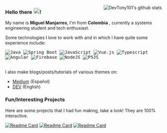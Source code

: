 <p align="center" style="float: right">
  <img alt="DevTony101's github stats" src="https://github-readme-stats.vercel.app/api?username=DevTony101&count_private=true&show_icons=true&hide=issues&theme=vue" />
</p>

### Hello there <img src="https://raw.githubusercontent.com/MartinHeinz/MartinHeinz/master/wave.gif" height="20px">!
My name is **Miguel Manjarres**, I'm from **Colombia** , currently a systems engineering student and tech enthusiast.

Some technologies I love to work with and in which I have quite some experience include:

<samp>
  <img alt="Java" src="https://img.shields.io/badge/java-%23ED8B00.svg?style=for-the-badge&logo=openjdk&logoColor=white"/>
  <img alt="Spring Boot" src="https://img.shields.io/badge/spring%20-%236DB33F.svg?&style=for-the-badge&logo=spring&logoColor=white"/>
  <img alt="JavaScript" src="https://img.shields.io/badge/javascript%20-%23323330.svg?&style=for-the-badge&logo=javascript&logoColor=%23F7DF1E"/>
  <img alt="Vue.js" src="https://img.shields.io/badge/vuejs-%2335495e.svg?style=for-the-badge&logo=vuedotjs&logoColor=%234FC08D"/>
  <img alt="Typescript" src="https://img.shields.io/badge/typescript%20-%23007ACC.svg?&style=for-the-badge&logo=typescript&logoColor=white"/>
  <img alt="Angular" src="https://img.shields.io/badge/angular%20-%23DD0031.svg?&style=for-the-badge&logo=angular&logoColor=white"/>
  <img alt="Firebase" src="https://img.shields.io/badge/firebase%20-%23039BE5.svg?&style=for-the-badge&logo=firebase"/>
  <img alt="NodeJS" src="https://img.shields.io/badge/node.js-6DA55F?style=for-the-badge&logo=node.js&logoColor=white"/>
  <img alt="P5JS" src="https://img.shields.io/badge/p5.js-ED225D?style=for-the-badge&logo=p5.js&logoColor=FFFFFF"/>
</samp>

<br>
<br>

I also make blogs/posts/tutorials of various themes on:

- [Medium](https://medium.com/@devtony101) (Español)
- [DEV](https://dev.to/devtony101) (English)

### Fun/Interesting Projects
Here are some projects that I had fun making, take a look! They are 100% interactive.

[![Readme Card](https://github-readme-stats.vercel.app/api/pin/?username=DevTony101&repo=js-todo-app-indexed_db&show_owner=true)](https://github.com/DevTony101/js-todo-app-indexed_db)
[![Readme Card](https://github-readme-stats.vercel.app/api/pin/?username=DevTony101&repo=gasteroids&show_owner=true)](https://github.com/DevTony101/gasteroids)
[![Readme Card](https://github-readme-stats.vercel.app/api/pin/?username=DevTony101&repo=fleeing-points-clock&show_owner=true)](https://github.com/DevTony101/fleeing-points-clock)

<!--
**DevTony101/devtony101** is a ✨ _special_ ✨ repository because its `README.md` (this file) appears on your GitHub profile.

Here are some ideas to get you started:

- 🔭 I’m currently working on ...
- 🌱 I’m currently learning ...
- 👯 I’m looking to collaborate on ...
- 🤔 I’m looking for help with ...
- 💬 Ask me about ...
- 📫 How to reach me: ...
- 😄 Pronouns: ...
- ⚡ Fun fact: ...
-->
